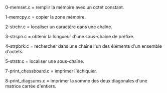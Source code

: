 0-memset.c = remplir la mémoire avec un octet constant.

1-memcpy.c = copier la zone mémoire.

2-strchr.c = localiser un caractère dans une chaîne.

3-strspn.c = obtenir la longueur d'une sous-chaîne de préfixe.

4-strpbrk.c = rechercher dans une chaîne l'un des éléments d'un ensemble d'octets.

5-strstr.c = localiser une sous-chaîne.

7-print_chessboard.c = imprimer l'échiquier.

8-print_diagsums.c = imprimer la somme des deux diagonales d'une matrice carrée d'entiers.